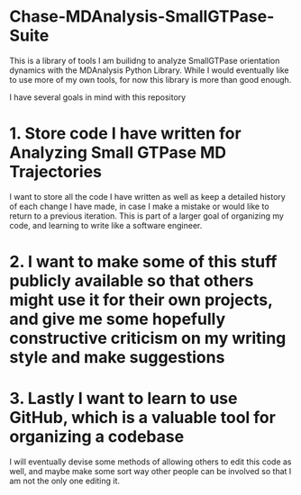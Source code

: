 # Chase-MDAnalysis-SmallGTPase-Suite
This is a library of tools I am builidng to analyze SmallGTPase orientation dynamics with the MDAnalysis Python Library. While I would eventually like to use more of my own tools, for now this library is more than good enough.


I have several goals in mind with this repository
# 1. Store code I have written for Analyzing Small GTPase MD Trajectories
I want to store all the code I have written as well as keep a detailed history of each change I have made, in case I make a mistake or would like to return to a previous iteration. This is part of a larger goal of organizing my code, and learning to write like a software engineer.
# 2. I want to make some of this stuff publicly available so that others might use it for their own projects, and give me some hopefully constructive criticism on my writing style and make suggestions

# 3. Lastly I want to learn to use GitHub, which is a valuable tool for organizing a codebase


I will eventually devise some methods of allowing others to edit this code as well, and maybe make some sort way other people can be involved so that I am not the only one editing it. 
